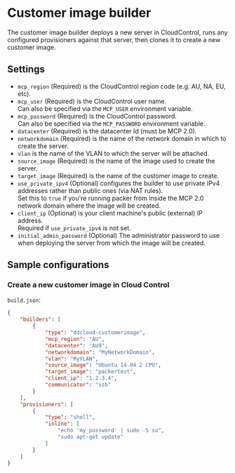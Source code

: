 # Customer image builder

The customer image builder deploys a new server in CloudControl, runs any configured provisioners against that server, then clones it to create a new customer image.

## Settings

* `mcp_region` (Required) is the CloudControl region code (e.g. AU, NA, EU, etc).
* `mcp_user` (Required) is the CloudControl user name.  
Can also be specified via the `MCP_USER` environment variable.
* `mcp_password` (Required) is the CloudControl password.  
Can also be specified via the `MCP_PASSWORD` environment variable.
* `datacenter` (Required) is the datacenter Id (must be MCP 2.0).
* `networkdomain` (Required) is the name of the network domain in which to create the server.
* `vlan` is the name of the VLAN to which the server will be attached.
* `source_image` (Required) is the name of the image used to create the server.
* `target_image` (Required) is the name of the customer image to create.
* `use_private_ipv4` (Optional) configures the builder to use private IPv4 addresses rather than public ones (via NAT rules).  
Set this to `true` if you're running packer from inside the MCP 2.0 network domain where the image will be created.
* `client_ip` (Optional) is your client machine's public (external) IP address.  
Required if `use_private_ipv4` is not set.
* `initial_admin_password` (Optional) The administrator password to use when deploying the server from which the image will be created.

## Sample configurations

### Create a new customer image in Cloud Control

`build.json`:

```json
{
	"builders": [
		{
			"type": "ddcloud-customerimage",
			"mcp_region": "AU",
			"datacenter": "AU9",
			"networkdomain": "MyNetworkDomain",
			"vlan": "MyVLAN",
            "source_image": "Ubuntu 14.04 2 CPU",
			"target_image": "packertest",
			"client_ip": "1.2.3.4",
			"communicator": "ssh"
		}
	],
	"provisioners": [
		{
			"type": "shell",
			"inline": [
				"echo 'my_password' | sudo -S su",
				"sudo apt-get update"
			]
		}
	]
}
```
